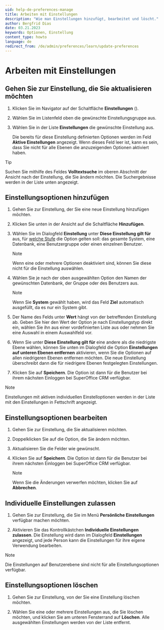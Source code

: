```yaml
---
uid: help-de-preferences-manage
title: Arbeiten mit Einstellungen
description: "Wie man Einstellungen hinzufügt, bearbeitet und löscht."
author: Bergfrid Dias
date: 03.21.2023
keywords: Optionen, Einstellung
content_type: howto
language: de
redirect_from: /de/admin/preferences/learn/update-preferences
---
```


# Arbeiten mit Einstellungen

## Gehen Sie zur Einstellung, die Sie aktualisieren möchten

1. Klicken Sie im Navigator auf der Schaltfläche **Einstellungen** (<i class="ph ph-gear" aria-hidden="true"></i>).
2. Wählen Sie im Listenfeld oben die gewünschte Einstellungsgruppe aus.
3. Wählen Sie in der Liste **Einstellungen** die gewünschte Einstellung aus.

    Die bereits für diese Einstellung definierten Optionen werden im Feld **Aktive Einstellungen** angezeigt. Wenn dieses Feld leer ist, kann es sein, dass Sie nicht für alle Ebenen die anzuzeigenden Optionen aktiviert haben.

> [!TIP]
> Suchen Sie mithilfe des Feldes **Volltextsuche** im oberen Abschnitt der Ansicht nach der Einstellung, die Sie ändern möchten. Die Suchergebnisse werden in der Liste unten angezeigt.

## Einstellungsoptionen hinzufügen

1. Gehen Sie zur Einstellung, der Sie eine neue Einstellung hinzufügen möchten.

1. Klicken Sie unten in der Ansicht auf die Schaltfläche **Hinzufügen**.

1. Wählen Sie im Dialogfeld **Einstellung** unter **Diese Einstellung gilt für** aus, für [welche Stufe][2] die Option gelten soll: das gesamte System, eine Datenbank, eine Benutzergruppe oder einen einzelnen Benutzer.

    > [!NOTE]
    > Wenn eine oder mehrere Optionen deaktiviert sind, können Sie diese nicht für die Einstellung auswählen.

1. Wählen Sie je nach der oben ausgewählten Option den Namen der gewünschten Datenbank, der Gruppe oder des Benutzers aus.

    > [!NOTE]
    > Wenn Sie **System** gewählt haben, wird das Feld **Ziel** automatisch ausgefüllt, da es nur ein System gibt.

1. Der Name des Felds unter **Wert** hängt von der betreffenden Einstellung ab. Geben Sie hier den Wert der Option je nach Einstellungstyp direkt ein, wählen Sie ihn aus einer vordefinierten Liste aus oder nehmen Sie eine Auswahl in einem Auswahlfeld vor.

1. Wenn Sie unter **Diese Einstellung gilt für** eine andere als die niedrigste Ebene wählen, können Sie unten im Dialogfeld die Option **Einstellungen auf unteren Ebenen entfernen** aktivieren, wenn Sie die Optionen auf allen niedrigeren Ebenen entfernen möchten. Die neue Einstellung überschreibt dann die für niedrigere Ebenen festgelegten Einstellungen.

1. Klicken Sie auf **Speichern**. Die Option ist dann für die Benutzer bei ihrem nächsten Einloggen bei SuperOffice CRM verfügbar.

> [!NOTE]
> Einstellungen mit aktiven individuellen Einstelloptionen werden in der Liste mit den Einstellungen in Fettschrift angezeigt.

## <a id="edit"></a>Einstellungsoptionen bearbeiten

1. Gehen Sie zur Einstellung, die Sie aktualisieren möchten.

1. Doppelklicken Sie auf die Option, die Sie ändern möchten.

1. Aktualisieren Sie die Felder wie gewünscht.

1. Klicken Sie auf **Speichern**. Die Option ist dann für die Benutzer bei ihrem nächsten Einloggen bei SuperOffice CRM verfügbar.

    > [!NOTE]
    > Wenn Sie die Änderungen verwerfen möchten, klicken Sie auf **Abbrechen**.

## <a id="personal"></a>Individuelle Einstellungen zulassen

1. Gehen Sie zur Einstellung, die Sie im Menü **Persönliche Einstellungen** verfügbar machen möchten.

1. Aktivieren Sie das Kontrollkästchen **Individuelle Einstellungen zulassen**. Die Einstellung wird dann im Dialogfeld **Einstellungen** angezeigt, und jede Person kann die Einstellungen für ihre eigene Verwendung bearbeiten.

> [!NOTE]
> Die Einstellungen auf Benutzerebene sind nicht für alle Einstellungsoptionen verfügbar.

## Einstellungsoptionen löschen

1. Gehen Sie zur Einstellung, von der Sie eine Einstellung löschen möchten.

1. Wählen Sie eine oder mehrere Einstellungen aus, die Sie löschen möchten, und klicken Sie am unteren Fensterrand auf **Löschen**. Alle ausgewählten Einstellungen werden von der Liste entfernt.

<!-- Referenced links -->
[2]: index.md#levels

<!-- Referenced images -->
